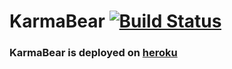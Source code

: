 # KarmaBear [![Build Status](https://travis-ci.org/sleiken/karma-bear.svg?branch=master)](https://travis-ci.org/sleiken/karma-bear)

### KarmaBear is deployed on [heroku](https://karma-bear.herokuapp.com)
